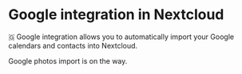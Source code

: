 # Google integration in Nextcloud

🇬 Google integration allows you to automatically import your Google calendars and contacts into Nextcloud.

Google photos import is on the way.